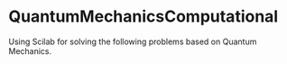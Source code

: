 # QuantumMechanicsComputational
Using Scilab for solving the following problems based on Quantum Mechanics.
